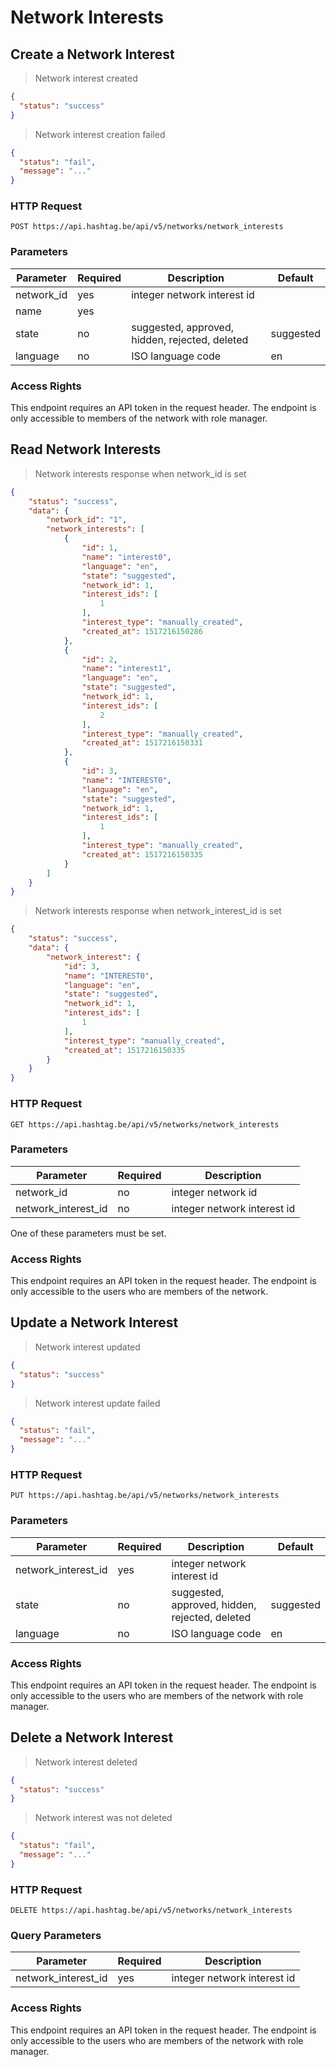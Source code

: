 # Network Interests

## Create a Network Interest

> Network interest created

```json
{
  "status": "success"
}
```

> Network interest creation failed

```json
{
  "status": "fail",
  "message": "..."
}
```

### HTTP Request

`POST https://api.hashtag.be/api/v5/networks/network_interests`

### Parameters

Parameter | Required | Description | Default
--------- | -------- | ----------- | -------
network_id | yes | integer network interest id |
name | yes |  |
state | no | suggested, approved, hidden, rejected, deleted | suggested
language | no | ISO language code | en

### Access Rights

This endpoint requires an API token in the request header. The endpoint is only accessible to members of the network with role manager.




## Read Network Interests

> Network interests response when network_id is set

```json
{
    "status": "success",
    "data": {
        "network_id": "1",
        "network_interests": [
            {
                "id": 1,
                "name": "interest0",
                "language": "en",
                "state": "suggested",
                "network_id": 1,
                "interest_ids": [
                    1
                ],
                "interest_type": "manually_created",
                "created_at": 1517216150286
            },
            {
                "id": 2,
                "name": "interest1",
                "language": "en",
                "state": "suggested",
                "network_id": 1,
                "interest_ids": [
                    2
                ],
                "interest_type": "manually_created",
                "created_at": 1517216150331
            },
            {
                "id": 3,
                "name": "INTEREST0",
                "language": "en",
                "state": "suggested",
                "network_id": 1,
                "interest_ids": [
                    1
                ],
                "interest_type": "manually_created",
                "created_at": 1517216150335
            }
        ]
    }
}
```

> Network interests response when network_interest_id is set

```json
{
    "status": "success",
    "data": {
        "network_interest": {
            "id": 3,
            "name": "INTEREST0",
            "language": "en",
            "state": "suggested",
            "network_id": 1,
            "interest_ids": [
                1
            ],
            "interest_type": "manually_created",
            "created_at": 1517216150335
        }
    }
}
```

### HTTP Request

`GET https://api.hashtag.be/api/v5/networks/network_interests`

### Parameters

Parameter | Required | Description
--------- | -------- | -----------
network_id | no | integer network id
network_interest_id | no | integer network interest id

One of these parameters must be set.

### Access Rights

This endpoint requires an API token in the request header. The endpoint is only accessible to the users who are members of the network.




## Update a Network Interest

> Network interest updated

```json
{
  "status": "success"
}
```

> Network interest update failed

```json
{
  "status": "fail",
  "message": "..."
}
```

### HTTP Request

`PUT https://api.hashtag.be/api/v5/networks/network_interests`

### Parameters

Parameter | Required | Description | Default
--------- | -------- | ----------- | -------
network_interest_id | yes | integer network interest id |
state | no | suggested, approved, hidden, rejected, deleted | suggested
language | no | ISO language code | en

### Access Rights

This endpoint requires an API token in the request header. The endpoint is only accessible to the users who are members of the network with role manager.





## Delete a Network Interest

> Network interest deleted

```json
{
  "status": "success"
}
```

> Network interest was not deleted

```json
{
  "status": "fail",
  "message": "..."
}
```

### HTTP Request

`DELETE https://api.hashtag.be/api/v5/networks/network_interests`

### Query Parameters

Parameter | Required | Description
--------- | -------- | -----------
network_interest_id | yes | integer network interest id |

### Access Rights

This endpoint requires an API token in the request header. The endpoint is only accessible to the users who are members of the network with role manager.

